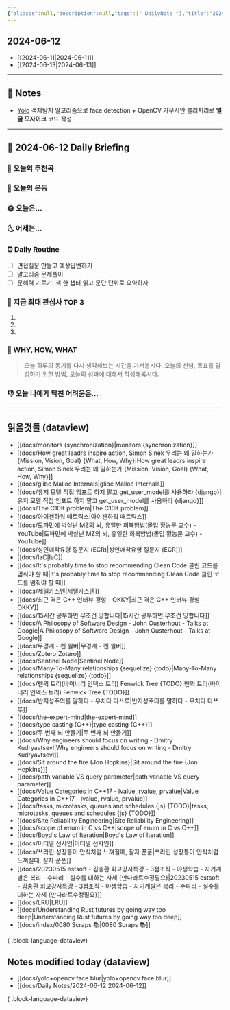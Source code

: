 ```yaml
---
{"aliases":null,"description":null,"tags":[" DailyNote "],"title":"2024-06-12","created":"2024-06-12T11:56:22","updated":"2024-06-12T11:58:31","dg-publish":true,"permalink":"/docs/Daily Notes/2024-06-12/","dgPassFrontmatter":true}
---
```



## 2024-06-12

- [[2024-06-11\|2024-06-11]] 
- [[2024-06-13\|2024-06-13]]

---

## 📝 Notes

- [Yolo](https://pjreddie.com/darknet/yolo/) 객체탐지 알고리즘으로 face detection + OpenCV 가우시안 블러처리로 **얼굴 모자이크** 코드 작성


---

## 📅 2024-06-12 Daily Briefing

### 🎵 오늘의 추천곡

### 🏃 오늘의 운동

### 🌞 오늘은...

### 🌜 어제는...

### ⏰ Daily Routine

- [ ] 면접질문 만들고 예상답변하기
- [ ] 알고리즘 문제풀이
- [ ] 문해력 기르기: 책 한 챕터 읽고 문단 단위로 요약하자

### 🧠 지금 최대 관심사 TOP 3

1. 
2. 
3. 

### 🚀 WHY, HOW, WHAT

> 오늘 하루의 동기를 다시 생각해보는 시간을 가져봅시다. 오늘의 신념, 목표를 달성하기 위한 방법, 오늘의 성과에 대해서 작성해봅시다.

### 👎 오늘 나에게 닥친 어려움은...

---

## 읽을것들 (dataview)

- [[docs/monitors {synchronization}\|monitors {synchronization}]]
- [[docs/How great leadrs inspire action, Simon Sinek 우리는 왜 일하는가 {Mission, Vision, Goal} {What, How, Why}\|How great leadrs inspire action, Simon Sinek 우리는 왜 일하는가 {Mission, Vision, Goal} {What, How, Why}]]
- [[docs/glibc Malloc Internals\|glibc Malloc Internals]]
- [[docs/유저 모델 직접 임포트 하지 말고 get_user_model를 사용하라 {django}\|유저 모델 직접 임포트 하지 말고 get_user_model를 사용하라 {django}]]
- [[docs/The C10K problem\|The C10K problem]]
- [[docs/아이젠하워 매트릭스\|아이젠하워 매트릭스]]
- [[docs/도파민에 박살난 MZ의 뇌, 유일한 회복방법(몰입 황농문 교수) - YouTube\|도파민에 박살난 MZ의 뇌, 유일한 회복방법(몰입 황농문 교수) - YouTube]]
- [[docs/성인애착유형 질문지 (ECR)\|성인애착유형 질문지 (ECR)]]
- [[docs/IaC\|IaC]]
- [[docs/It's probably time to stop recommending Clean Code 클린 코드를 멈춰야 할 때\|It's probably time to stop recommending Clean Code 클린 코드를 멈춰야 할 때]]
- [[docs/제텔카스텐\|제텔카스텐]]
- [[docs/최근 겪은 C++ 인터뷰 경험 - OKKY\|최근 겪은 C++ 인터뷰 경험 - OKKY]]
- [[docs/15시간 공부하면 무조건 망합니다\|15시간 공부하면 무조건 망합니다]]
- [[docs/A Philosopy of Software Design - John Ousterhout - Talks at Google\|A Philosopy of Software Design - John Ousterhout - Talks at Google]]
- [[docs/무경계 - 켄 윌버\|무경계 - 켄 윌버]]
- [[docs/Zotero\|Zotero]]
- [[docs/Sentinel Node\|Sentinel Node]]
- [[docs/Many-To-Many relationships {sequelize} {todo}\|Many-To-Many relationships {sequelize} {todo}]]
- [[docs/펜윅 트리(바이너리 인덱스 트리) Fenwick Tree {TODO}\|펜윅 트리(바이너리 인덱스 트리) Fenwick Tree {TODO}]]
- [[docs/반지성주의를 말하다 - 우치다 다쓰루\|반지성주의를 말하다 - 우치다 다쓰루]]
- [[docs/the-expert-mind\|the-expert-mind]]
- [[docs/type casting {C++}\|type casting {C++}]]
- [[docs/두 번째 뇌 만들기\|두 번째 뇌 만들기]]
- [[docs/Why engineers should focus on writing - Dmitry Kudryavtsevl\|Why engineers should focus on writing - Dmitry Kudryavtsevl]]
- [[docs/Sit around the fire {Jon Hopkins}\|Sit around the fire {Jon Hopkins}]]
- [[docs/path variable VS query parameter\|path variable VS query parameter]]
- [[docs/Value Categories in C++17 - lvalue, rvalue, prvalue\|Value Categories in C++17 - lvalue, rvalue, prvalue]]
- [[docs/tasks, microtasks, queues and schedules {js} {TODO}\|tasks, microtasks, queues and schedules {js} {TODO}]]
- [[docs/Site Reliability Engineering\|Site Reliability Engineering]]
- [[docs/scope of enum in C vs C++\|scope of enum in C vs C++]]
- [[docs/Boyd's Law of Iteration\|Boyd's Law of Iteration]]
- [[docs/이터널 선샤인\|이터널 선샤인]]
- [[docs/쓰라린 성장통이 안식처럼 느껴질때, 잘자 푼푼\|쓰라린 성장통이 안식처럼 느껴질때, 잘자 푼푼]]
- [[docs/20230515 estsoft - 김충환 회고강사특강 - 3점조직 - 야생학습 - 자기계발은 복리 - 수파리 - 실수를 대하는 자세 {만다라트수정필요}\|20230515 estsoft - 김충환 회고강사특강 - 3점조직 - 야생학습 - 자기계발은 복리 - 수파리 - 실수를 대하는 자세 {만다라트수정필요}]]
- [[docs/LRU\|LRU]]
- [[docs/Understanding Rust futures by going way too deep\|Understanding Rust futures by going way too deep]]
- [[docs/index/0080 Scraps 📚\|0080 Scraps 📚]]

{ .block-language-dataview}

## Notes modified today (dataview)

- [[docs/yolo+opencv face blur\|yolo+opencv face blur]]
- [[docs/Daily Notes/2024-06-12\|2024-06-12]]

{ .block-language-dataview}
